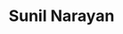 ---
title: "Sunil Narayan"
presenter_id: sunil_narayan
permalink: /member_full_publications/sunil_narayan
layout: member_all_publications
---
